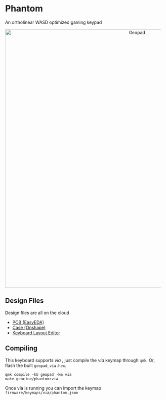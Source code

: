 # Phantom

An ortholinear WASD optimized gaming keypad

<div align="center">
  <img src="https://i.imgur.com/ouFygpE.png" alt="Geopad" width="838"/>
</div>

## Design Files
Design files are all on the cloud
- [PCB (EasyEDA)](https://easyeda.com/geocipher/phantom)
- [Case (Onshape)](https://cad.onshape.com/documents/dbda5693b40a7bc2ccdd639a/w/846729df4491243848816a00/e/3b0d7331e1da385ccecf5c3d)
- [Keyboard Layout Editor](http://www.keyboard-layout-editor.com/#/gists/be78f234d304392bfcd8f41bcfa9a9c5)

## Compiling

This keyboard supports *via* , just compile the *via* keymap through `qmk`. Or, flash the built `geopad_via.hex`.

```
qmk compile -kb geopad -km via
make geocine/phantom:via
```
Once via is running you can import the keymap `firmware/keymaps/via/phantom.json`